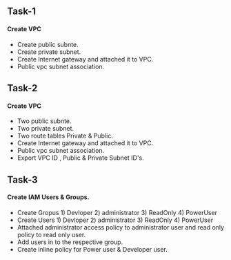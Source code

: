 ## Task-1
#### Create VPC 
  - Create public subnte.
  - Create private subnet.
  - Create Internet gateway and attached it to VPC.
  - Public vpc subnet association.
  
## Task-2
#### Create VPC 
  - Two public subnte.
  - Two private subnet.
  - Two route tables Private & Public.
  - Create Internet gateway and attached it to VPC.
  - Public vpc subnet association.
  - Export VPC ID , Public & Private Subnet ID's.
    
## Task-3
#### Create IAM Users & Groups. 
  - Create Gropus 1) Devloper 2) administrator 3) ReadOnly 4) PowerUser
  - Create Users  1) Devloper 2) administrator 3) ReadOnly 4) PowerUser 
  - Attached administrator access policy to administrator user and read only policy to read only user. 
  - Add users in to the respective group.
  - Create inline policy for Power user & Developer user. 
